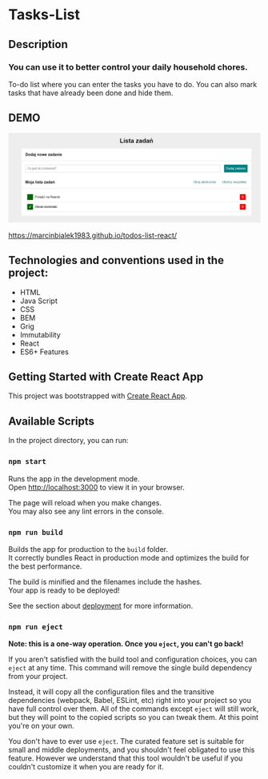 # Tasks-List

## Description

### You can use it to better control your daily household chores.
To-do list where you can enter the tasks you have to do. You can also mark tasks that have already been done and hide them.

## DEMO

![todos-list](https://raw.githubusercontent.com/MarcinBialek1983/todos-list-react/28e10c968ffac189fcc942ee40104f82c3ef52ef/public/image/todos-list%20photp.jpg)

https://marcinbialek1983.github.io/todos-list-react/

## Technologies and conventions used in the project:
- HTML
- Java Script
- CSS
- BEM
- Grig
- Immutability
- React
- ES6+ Features

## Getting Started with Create React App

This project was bootstrapped with [Create React App](https://github.com/facebook/create-react-app).

## Available Scripts

In the project directory, you can run:

### `npm start`

Runs the app in the development mode.\
Open [http://localhost:3000](http://localhost:3000) to view it in your browser.

The page will reload when you make changes.\
You may also see any lint errors in the console.

### `npm run build`

Builds the app for production to the `build` folder.\
It correctly bundles React in production mode and optimizes the build for the best performance.

The build is minified and the filenames include the hashes.\
Your app is ready to be deployed!

See the section about [deployment](https://facebook.github.io/create-react-app/docs/deployment) for more information.

### `npm run eject`

**Note: this is a one-way operation. Once you `eject`, you can't go back!**

If you aren't satisfied with the build tool and configuration choices, you can `eject` at any time. This command will remove the single build dependency from your project.

Instead, it will copy all the configuration files and the transitive dependencies (webpack, Babel, ESLint, etc) right into your project so you have full control over them. All of the commands except `eject` will still work, but they will point to the copied scripts so you can tweak them. At this point you're on your own.

You don't have to ever use `eject`. The curated feature set is suitable for small and middle deployments, and you shouldn't feel obligated to use this feature. However we understand that this tool wouldn't be useful if you couldn't customize it when you are ready for it.

